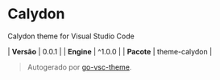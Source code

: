 # Calydon

Calydon theme for Visual Studio Code

| **Versão** | 0.0.1 |
| **Engine** | ^1.0.0 |
| **Pacote** | theme-calydon |

> Autogerado por [go-vsc-theme](https://github.com/natalbu/go-vsc-theme).
